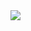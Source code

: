 <img src="https://img.shields.io/badge/#F7DF1E?style=for-the-badge&logo=javascript&logoColor=white">

